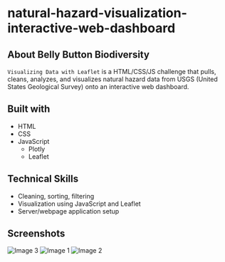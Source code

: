 # natural-hazard-visualization-interactive-web-dashboard
## About Belly Button Biodiversity

`Visualizing Data with Leaflet` is a HTML/CSS/JS challenge that pulls, cleans, analyzes, and visualizes natural hazard data from USGS (United States Geological Survey) onto an interactive web dashboard.

## Built with
- HTML
- CSS
- JavaScript
    - Plotly
    - Leaflet

## Technical Skills
- Cleaning, sorting, filtering
- Visualization using JavaScript and Leaflet
- Server/webpage application setup

## Screenshots
![Image 3](https://user-images.githubusercontent.com/74934154/154115309-fbeacf3f-258c-42df-b0fc-b020020746f9.png)
![Image 1](https://user-images.githubusercontent.com/74934154/154114867-547c1b86-a867-42c5-a5c1-82b140f1b87b.png)
![Image 2](https://user-images.githubusercontent.com/74934154/154114868-f4bbe02e-c6a4-46b2-858a-7c4e1b6b6ec2.png)
